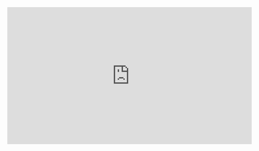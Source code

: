 <iframe width="560" height="315" src="https://www.youtube.com/embed/aK8VZopeUxA" title="YouTube video player" frameborder="0" allow="accelerometer; autoplay; clipboard-write; encrypted-media; gyroscope; picture-in-picture" allowfullscreen></iframe>